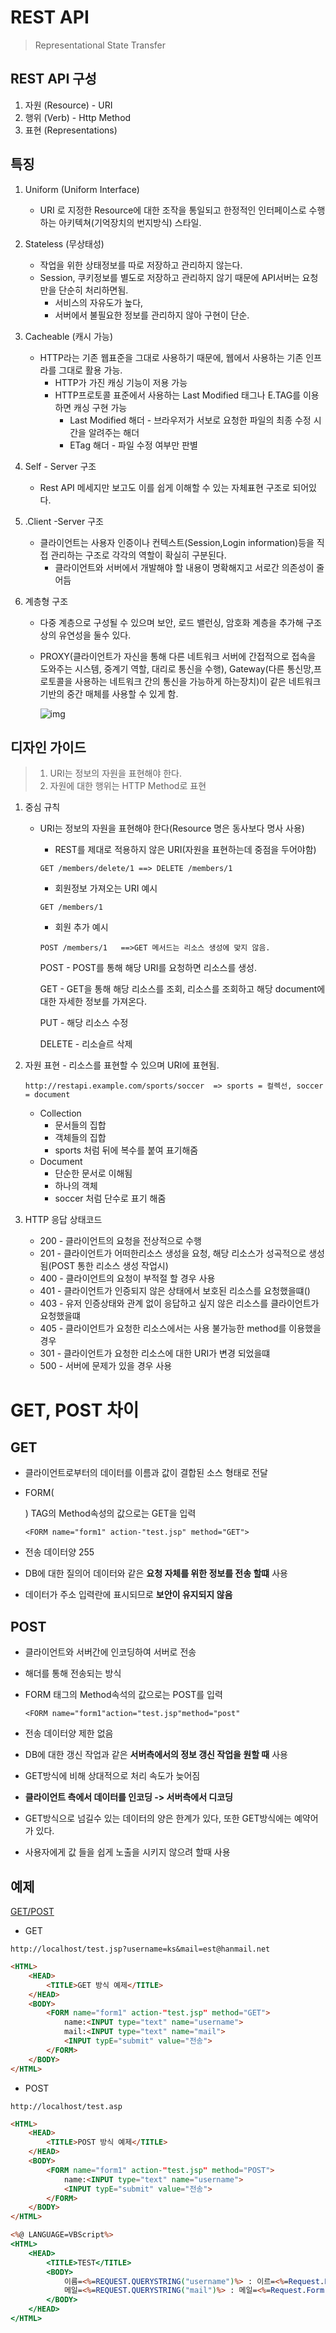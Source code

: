 #  REST API

> Representational State Transfer

## REST API 구성

1. 자원 (Resource) - URI
2. 행위 (Verb) - Http Method
3. 표현 (Representations) 



## 특징

1. Uniform (Uniform Interface)

   * URI 로 지정한 Resource에 대한 조작을 통일되고 한정적인 인터페이스로 수행하는 아키텍쳐(기억장치의 번지방식) 스타일.

2. Stateless (무상태성)

   * 작업을 위한 상태정보를 따로 저장하고 관리하지 않는다.
   * Session, 쿠키정보를 별도로 저장하고 관리하지 않기 때문에 API서버는 요청만을 단순히 처리하면됨.
     * 서비스의 자유도가 높다,
     * 서버에서 불필요한 정보를 관리하지 않아 구현이 단순.

3. Cacheable (캐시 가능)

   * HTTP라는 기존 웹표준을 그대로 사용하기 때문에, 웹에서 사용하는 기존 인프라를 그대로 활용 가능.
     * HTTP가 가진 캐싱 기능이 저용 가능
     * HTTP프로토콜 표준에서 사용하는 Last Modified 태그나 E.TAG를 이용하면 캐싱 구현 가능
       * Last Modified 해더 - 브라우저가 서보로 요청한 파일의 최종 수정 시간을 알려주는 해더
       * ETag 해더 - 파일 수정 여부만 판별

4. Self - Server 구조

   * Rest API 메세지만 보고도 이를 쉽게 이해할 수 있는 자체표현 구조로 되어있다.

5. .Client -Server 구조

   * 클라이언트는 사용자 인증이나 컨텍스트(Session,Login information)등을 직접 관리하는 구조로 각각의 역할이 확실히 구분된다.
     * 클라이언트와 서버에서 개발해야 할 내용이 명확해지고 서로간 의존성이 줄어듬

6. 계층형 구조

   * 다중 계층으로 구성될 수 있으며 보안, 로드 밸런싱, 암호화 계층을 추가해 구조상의 유연성을 둘수 있다.

   * PROXY(클라이언트가 자신을 통해 다른 네트워크 서버에 간접적으로 접속을 도와주는 시스템, 중계기 역할, 대리로 통신을 수행), Gateway(다른 통신망,프로토콜을 사용하는 네트워크 간의 통신을 가능하게 하는장치)이 같은 네트워크 기반의 중간 매체를 사용할 수 있게 함.

     ![img](https://upload.wikimedia.org/wikipedia/commons/thumb/2/27/Open_proxy_h2g2bob.svg/350px-Open_proxy_h2g2bob.svg.png) 

## 디자인 가이드

> 1. URI는 정보의 자원을 표현해야 한다.
> 2. 자원에 대한 행위는 HTTP Method로 표현

1. 중심 규칙

   * URI는 정보의 자원을 표현해야 한다(Resource 명은 동사보다 명사 사용)

     * REST를 제대로 적용하지 않은 URI(자원을 표현하는데 중점을 두어야함)

     ```
     GET /members/delete/1 ==> DELETE /members/1
     ```

     * 회원정보 가져오는 URI  예시

     ```
     GET /members/1
     ```

     * 회원 추가 예시

     ```
     POST /members/1   ==>GET 메서드는 리소스 생성에 맞지 않음.
     ```

     POST - POST를 통해 해당 URI를 요청하면 리소스를 생성.

     GET - GET을 통해 해당 리소스를 조회, 리소스를 조회하고 해당 document에 대한 자세한 정보를 가져온다.

     PUT - 해당 리소스 수정

     DELETE - 리소슬르 삭제

2. 자원 표현 - 리소스를 표현할 수 있으며 URI에 표현됨.

   ```
   http://restapi.example.com/sports/soccer  => sports = 컬렉선, soccer = document
   ```

   * Collection
     * 문서들의 집합
     * 객체들의 집합
     * sports 처럼 뒤에 복수를 붙여 표기해줌
   * Document
     * 단순한 문서로 이해됨
     * 하나의 객체
     * soccer 처럼 단수로 표기 해줌

3. HTTP 응답 상태코드

   * 200 - 클라이언트의 요청을 전상적으로 수행
   * 201 - 클라이언트가 어떠한리소스 생성을 요청, 해당 리소스가 성곡적으로 생성됨(POST 통한 리소스 생성 작업시)
   * 400 - 클라이언트의 요청이 부적절 할 경우 사용
   * 401 - 클라이언트가 인증되지 않은 상태에서 보호된 리소스를 요청했을떄()
   * 403 - 유저 인증상태와 관계 없이 응답하고 싶지 않은 리소스를 클라이언트가 요청했을떄
   * 405 - 클라이언트가 요청한 리소스에서는 사용 불가능한 method를 이용했을 경우
   * 301 - 클라이언트가 요청한 리소스에 대한 URI가 변경 되었을떄
   * 500 - 서버에 문제가 있을 경우 사용

# GET, POST 차이

## GET

* 클라이언트로부터의 데이터를 이름과 값이 결합된 소스 형태로 전달

* FORM(<FORM>) TAG의 Method속성의 값으로는 GET을 입력

  ```
  <FORM name="form1" action-"test.jsp" method="GET"> 
  ```

* 전송 데이터양 255

* DB에 대한 질의어 데이터와 같은 **요청 자체를 위한 정보를 전송 할떄** 사용

* 데이터가 주소 입력란에 표시되므로 **보안이 유지되지 않음**



## POST

* 클라이언트와 서버간에 인코딩하여 서버로 전송

* 해더를 통해 전송되는 방식

* FORM 태그의 Method속석의 값으로는 POST를 입력

  ```
  <FORM name="form1"action="test.jsp"method="post"
  ```

* 전송 데이터양 제한 없음

* DB에 대한 갱신 작업과 같은 **서버측에서의 정보 갱신 작업을 원할 때** 사용

* GET방식에 비해 상대적으로 처리 속도가 늦어짐

* **클라이언트 측에서 데이터를 인코딩 -> 서버측에서 디코딩**

* GET방식으로 넘길수 있는 데이터의 양은 한계가 있다, 또한 GET방식에는 예약어가 있다.

* 사용자에게 값 들을 쉽게 노출을 시키지 않으려 할때 사용

## 예제

[GET/POST](https://all-record.tistory.com/100)

* GET

```
http://localhost/test.jsp?username=ks&mail=est@hanmail.net
```

```html
<HTML>
    <HEAD>
       	<TITLE>GET 방식 예제</TITLE>
    </HEAD>
    <BODY>
        <FORM name="form1" action-"test.jsp" method="GET">
            name:<INPUT type="text" name="username">
            mail:<INPUT type="text" name="mail">
            <INPUT typE="submit" value="전송">
        </FORM>
    </BODY>
</HTML>
```

* POST

```
http://localhost/test.asp
```

```html
<HTML>
    <HEAD>
       	<TITLE>POST 방식 예제</TITLE>
    </HEAD>
    <BODY>
        <FORM name="form1" action-"test.jsp" method="POST">
            name:<INPUT type="text" name="username">
            <INPUT typE="submit" value="전송">
        </FORM>
    </BODY>
</HTML>
```

```asp
<%@ LANGUAGE=VBScript%>
<HTML>
    <HEAD>
        <TITLE>TEST</TITLE>
        <BODY>
            이름=<%=REQUEST.QUERYSTRING("username")%> : 이르=<%=Request.Form("username")%>
            메일=<%=REQUEST.QUERYSTRING("mail")%> : 메일=<%=Request.Form("mail")%>
        </BODY>
    </HEAD>
</HTML>
```

